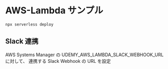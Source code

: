 # AWS-Lambda サンプル

```console
npx serverless deploy
```

## Slack 連携

AWS Systems Manager の UDEMY_AWS_LAMBDA_SLACK_WEBHOOK_URL に対して、
連携する Slack Webhook の URL を設定
